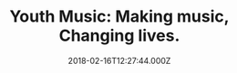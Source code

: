 ---
campaign-uuid: "c-ddc94fe9-66c1-4c90-8625-8c303e597f9c"
type: "Preview"
category: "Tickets"
date: "2018-02-16T12:27:44.000Z"
end-date: "2018-05-31T23:59:00.000Z"
disable-form: false
is_promoted: false
has_entry_page: false
title: "Youth Music: Making music, Changing lives."
competition-description: "Bringing musical opportunities and working collaboratively\
  \ to transform music education for children all over the UK… Youth Music flagship\
  \ fund-raising initiative is back! Their goal is support and help young people’\
  s relationship with music and to build their confidence, resilience and   self-esteem.\r\
  \n<p>After a fantastic first-ever Give a Gig Week in 2017, Youth Music’s flagship\
  \ fundraising will take place from 16-25 March 18. Raise money to support young\
  \ people experiencing incredibly challenging circumstances! You can transform the\
  \ lives of children and young people by putting on a live music event.</p><p>Click\
  \ in the link below to get involved.</p>"
banner-img: "https://assets.expresslyapp.com/asset-750a3440-6bfd-4295-aae8-02d3800a0829.jpg"
logo-left-href: "https://www.youthmusic.org.uk/"
logo-left-image: "https://assets.expresslyapp.com/asset-86972922-c68f-4d93-8844-a7c0c86dead1.jpg"
logo-left-title: "Youth Music"
has-winner: false
---